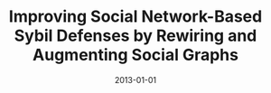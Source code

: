 ---
title: "Improving Social Network-Based Sybil Defenses by Rewiring and Augmenting Social Graphs"
collection: publications
permalink: /publication/2013-01-01-Improving-Social-Network-Based-Sybil-Defenses-by-Rewiring-and-Augmenting-Social-Graphs
date: 2013-01-01
venue: 'In the proceedings of Information Security Applications - 14th International Workshop, WISA 2013, Jeju Island, Korea, August 19-21, 2013, Revised Selected Papers'
paperurl: 'https://doi.org/10.1007/978-3-319-05149-9\_5'
citation: ' David Mohaisen,  Scott Hollenbeck, &quot;Improving Social Network-Based Sybil Defenses by Rewiring and Augmenting Social Graphs.&quot; In the proceedings of Information Security Applications - 14th International Workshop, WISA 2013, Jeju Island, Korea, August 19-21, 2013, Revised Selected Papers, 2013.'
---
